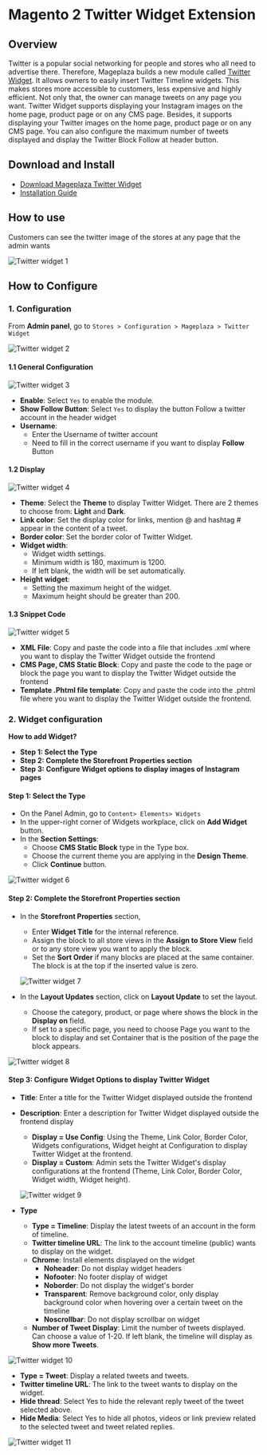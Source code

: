# Magento 2 Twitter Widget Extension

## Overview
Twitter is a popular social networking for people and stores who all need to advertise there. Therefore, Mageplaza builds a new module called [Twitter Widget](https://www.mageplaza.com/magento-2-twitter-widget). It allows owners to easily insert Twitter Timeline widgets. This makes stores more accessible to customers, less expensive and highly efficient. Not only that, the owner can manage tweets on any page you want.
Twitter Widget supports displaying your Instagram images on the home page, product page or on any CMS page. Besides, it supports displaying your Twitter images on the home page, product page or on any CMS page. You can also configure the maximum number of tweets displayed and display the Twitter Block Follow at header button.

## Download and Install
- [Download Mageplaza Twitter Widget](https://www.mageplaza.com/magento-2-twitter-widget)
- [Installation Guide](https://www.mageplaza.com/install-magento-2-extension/)

## How to use

Customers can see the twitter image of the stores at any page that the admin wants

![Twitter widget 1](https://i.imgur.com/JNK2iT8.png)

## How to Configure

### 1. Configuration

From **Admin panel**, go to `Stores > Configuration > Mageplaza > Twitter Widget`

![Twitter widget 2](https://i.imgur.com/aeO6e0e.png)

#### 1.1 General Configuration

![Twitter widget 3](https://i.imgur.com/mVuC4E4.png)

- **Enable**: Select `Yes` to enable the module.
- **Show Follow Button**: Select `Yes` to display the button Follow a twitter account in the header widget
- **Username**:
  - Enter the Username of twitter account
  - Need to fill in the correct username if you want to display **Follow** Button
  
  
#### 1.2 Display

![Twitter widget 4](https://i.imgur.com/XmwyTW8.png)

- **Theme**: Select the **Theme** to display Twitter Widget. There are 2 themes to choose from: **Light** and **Dark**.
- **Link color**: Set the display color for links, mention @ and hashtag # appear in the content of a tweet.
- **Border color**: Set the border color of Twitter Widget.
- **Widget width**:
  - Widget width settings.
  - Minimum width is 180, maximum is 1200.
  - If left blank, the width will be set automatically.
- **Height widget**:
  - Setting the maximum height of the widget.
  - Maximum height should be greater than 200.
  
#### 1.3 Snippet Code

![Twitter widget 5](https://i.imgur.com/iKgafSQ.png)

- **XML File**: Copy and paste the code into a file that includes .xml where you want to display the Twitter Widget outside the frontend
- **CMS Page, CMS Static Block**: Copy and paste the code to the page or block the page you want to display the Twitter Widget outside the frontend
- **Template .Phtml file template**: Copy and paste the code into the .phtml file where you want to display the Twitter Widget outside the frontend.

### 2. Widget configuration
**How to add Widget?**
- **Step 1: Select the Type**
- **Step 2: Complete the Storefront Properties section**
- **Step 3: Configure Widget options to display images of Instagram pages**


#### Step 1: Select the Type
- On the Panel Admin, go to `Content> Elements> Widgets`
- In the upper-right corner of Widgets workplace, click on **Add Widget** button.
- In the **Section Settings**:
  - Choose **CMS Static Block** type in the Type box.
  - Choose the current theme you are applying in the **Design Theme**.
  - Click **Continue** button.
  
![Twitter widget 6](https://i.imgur.com/K8YV2TD.png)

#### Step 2: Complete the Storefront Properties section
- In the **Storefront Properties** section,
  - Enter **Widget Title** for the internal reference.
  - Assign the block to all store views in the **Assign to Store View** field or to any store view you want to apply the block.
  - Set the **Sort Order** if many blocks are placed at the same container. The block is at the top if the inserted value is zero.
  
  ![Twitter widget 7](https://i.imgur.com/cuTjCgr.png)
  
- In the **Layout Updates** section, click on **Layout Update** to set the layout.
  - Choose the category, product, or page where shows the block in the **Display on** field.
  - If set to a specific page, you need to choose Page you want to the block to display and set Container that is the position of the page the block appears.

![Twitter widget 8](https://i.imgur.com/3UkevTT.png)

#### Step 3: Configure Widget Options to display Twitter Widget
- **Title**: Enter a title for the Twitter Widget displayed outside the frontend
- **Description**: Enter a description for Twitter Widget displayed outside the frontend
display
  - **Display = Use Config**: Using the Theme, Link Color, Border Color, Widgets configurations, Widget height at Configuration to display Twitter Widget at the frontend.
  - **Display = Custom**: Admin sets the Twitter Widget's display configurations at the frontend (Theme, Link Color, Border Color, Widget width, Widget height).
  
  ![Twitter widget 9](https://i.imgur.com/QVmT19S.png)

- **Type**
  - **Type = Timeline**: Display the latest tweets of an account in the form of timeline.
  - **Twitter timeline URL**: The link to the account timeline (public) wants to display on the widget.
  - **Chrome**: Install elements displayed on the widget
    - **Noheader**: Do not display widget headers
    - **Nofooter**: No footer display of widget
    - **Noborder**: Do not display the widget's border
    - **Transparent**: Remove background color, only display background color when hovering over a certain tweet on the timeline
    - **Noscrollbar**: Do not display scrollbar on widget
  - **Number of Tweet Display**: Limit the number of tweets displayed. Can choose a value of 1-20. If left blank, the timeline will display as **Show more Tweets**.
  
![Twitter widget 10](https://i.imgur.com/t6Xdrjg.png)

  - **Type = Tweet**: Display a related tweets and tweets.
  - **Twitter timeline URL**: The link to the tweet wants to display on the widget.
  - **Hide thread**: Select Yes to hide the relevant reply tweet of the tweet selected above.
  - **Hide Media**: Select Yes to hide all photos, videos or link preview related to the selected tweet and tweet related replies.
  
  ![Twitter widget 11](https://i.imgur.com/UNi6J38.png)

